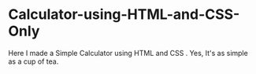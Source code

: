 # Calculator-using-HTML-and-CSS-Only
Here I made a Simple Calculator using HTML and CSS . Yes, It's as simple as a cup of tea.
